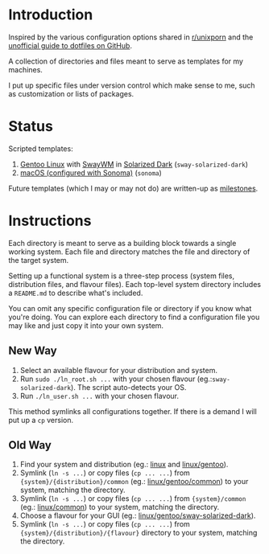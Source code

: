 # Introduction

Inspired by the various configuration options shared in
[r/unixporn](https://www.reddit.com/r/unixporn/) and the
[unofficial guide to dotfiles on GitHub](https://dotfiles.github.io).

A collection of directories and files meant to serve as templates for my
machines.

I put up specific files under version control which make sense to me, such as
customization or lists of packages.

# Status

Scripted templates:

1. [Gentoo Linux](https://www.gentoo.org/) with [SwayWM](https://swaywm.org/) in [Solarized Dark](https://ethanschoonover.com/solarized/) (`sway-solarized-dark`)
2. [macOS (configured with Sonoma)](https://www.apple.com/macos/sonoma/) (`sonoma`)

Future templates (which I may or may not do) are written-up as [milestones](https://github.com/ganiulis/dotfiles/milestones).

# Instructions

Each directory is meant to serve as a building block towards a single working system. Each file and directory matches the file and directory of the target system. 

Setting up a functional system is a three-step process (system files, distribution files, and flavour files). Each top-level system directory includes a `README.md` to describe what's included.

You can omit any specific configuration file or directory if you know what you're doing. You can explore each directory to find a configuration file you may like and just copy it into your own system.

## New Way

1. Select an available flavour for your distribution and system.
1. Run `sudo ./ln_root.sh ...` with your chosen flavour (eg.:`sway-solarized-dark`). The script auto-detects your OS.
2. Run `./ln_user.sh ...` with your chosen flavour.

This method symlinks all configurations together. If there is a demand I will put up a `cp` version.

## Old Way

1. Find your system and distribution (eg.: [linux]() and [linux/gentoo]()).
2. Symlink (`ln -s ...`) or copy files (`cp ... ...`) from `{system}/{distribution}/common` (eg.: [linux/gentoo/common]()) to your system, matching the directory.
3. Symlink (`ln -s ...`) or copy files (`cp ... ...`) from `{system}/common` (eg.: [linux/common]()) to your system, matching the directory.
5. Choose a flavour for your GUI (eg.: [linux/gentoo/sway-solarized-dark]()).
6. Symlink (`ln -s ...`) or copy files (`cp ... ...`) from `{system}/{distribution}/{flavour}` directory to your system, matching the directory.

